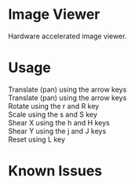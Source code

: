 # Image Viewer
Hardware accelerated image viewer.

# Usage 
Translate (pan) using the arrow	keys <br>
Translate (pan) using the arrow	keys <br>
Rotate using the r and R key <br>
Scale using the s and S key <br>
Shear X using the h and H keys <br>
Shear Y using the j and J keys <br>
Reset using L key <br>

# Known Issues
